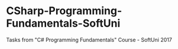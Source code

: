 # CSharp-Programming-Fundamentals-SoftUni
Tasks from "C# Programming Fundamentals" Course - SoftUni 2017

